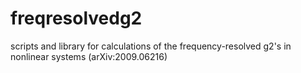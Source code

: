 # freqresolvedg2
scripts and library for calculations of the frequency-resolved g2's in nonlinear systems (arXiv:2009.06216)
